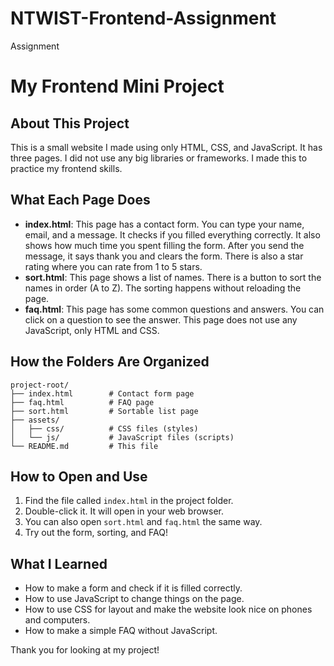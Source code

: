 # NTWIST-Frontend-Assignment
Assignment

# My Frontend Mini Project
 
## About This Project
This is a small website I made using only HTML, CSS, and JavaScript. It has three pages. I did not use any big libraries or frameworks. I made this to practice my frontend skills.
 
## What Each Page Does
- **index.html**: This page has a contact form. You can type your name, email, and a message. It checks if you filled everything correctly. It also shows how much time you spent filling the form. After you send the message, it says thank you and clears the form. There is also a star rating where you can rate from 1 to 5 stars.
- **sort.html**: This page shows a list of names. There is a button to sort the names in order (A to Z). The sorting happens without reloading the page.
- **faq.html**: This page has some common questions and answers. You can click on a question to see the answer. This page does not use any JavaScript, only HTML and CSS.
 
## How the Folders Are Organized
```
project-root/
├── index.html        # Contact form page
├── faq.html          # FAQ page
├── sort.html         # Sortable list page
├── assets/
│   ├── css/          # CSS files (styles)
│   └── js/           # JavaScript files (scripts)
└── README.md         # This file
```
 
## How to Open and Use
1. Find the file called `index.html` in the project folder.
2. Double-click it. It will open in your web browser.
3. You can also open `sort.html` and `faq.html` the same way.
4. Try out the form, sorting, and FAQ!
 
## What I Learned
- How to make a form and check if it is filled correctly.
- How to use JavaScript to change things on the page.
- How to use CSS for layout and make the website look nice on phones and computers.
- How to make a simple FAQ without JavaScript.
 
Thank you for looking at my project!
